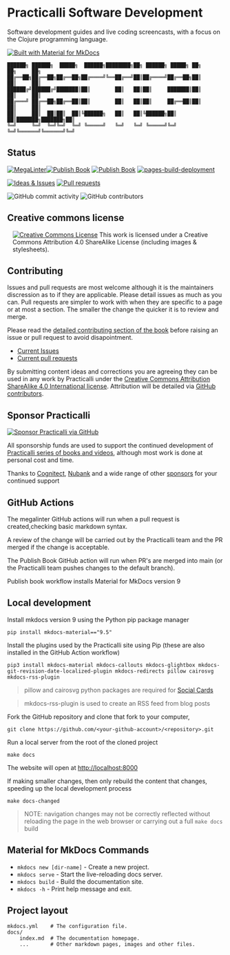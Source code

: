 # Practicalli Software Development

Software development guides and live coding screencasts, with a focus on the Clojure programming language.

[![Built with Material for MkDocs](https://img.shields.io/badge/Material_for_MkDocs-526CFE?style=for-the-badge&logo=MaterialForMkDocs&logoColor=white)](https://squidfunk.github.io/mkdocs-material/)


```none
██████╗ ██████╗  █████╗  ██████╗████████╗██╗ ██████╗ █████╗ ██╗     ██╗     ██╗
██╔══██╗██╔══██╗██╔══██╗██╔════╝╚══██╔══╝██║██╔════╝██╔══██╗██║     ██║     ██║
██████╔╝██████╔╝███████║██║        ██║   ██║██║     ███████║██║     ██║     ██║
██╔═══╝ ██╔══██╗██╔══██║██║        ██║   ██║██║     ██╔══██║██║     ██║     ██║
██║     ██║  ██║██║  ██║╚██████╗   ██║   ██║╚██████╗██║  ██║███████╗███████╗██║
╚═╝     ╚═╝  ╚═╝╚═╝  ╚═╝ ╚═════╝   ╚═╝   ╚═╝ ╚═════╝╚═╝  ╚═╝╚══════╝╚══════╝╚═╝
```


## Status

[![MegaLinter](https://github.com/practicalli/practicalli.github.io/actions/workflows/megalinter.yaml/badge.svg)](https://github.com/practicalli/practicalli.github.io/actions/workflows/megalinter.yaml)[![Publish Book](https://github.com/practicalli/practicalli.github.io/actions/workflows/publish-book.yaml/badge.svg)](https://github.com/practicalli/practicalli.github.io/actions/workflows/publish-book.yaml)
[![Publish Book](https://github.com/practicalli/practicalli.github.io/actions/workflows/publish-book.yaml/badge.svg)](https://github.com/practicalli/practicalli.github.io/actions/workflows/publish-book.yaml)
[![pages-build-deployment](https://github.com/practicalli/practicalli.github.io/actions/workflows/pages/pages-build-deployment/badge.svg)](https://github.com/practicalli/practicalli.github.io/actions/workflows/pages/pages-build-deployment)

[![Ideas & Issues](https://img.shields.io/github/issues/practicalli/practicalli.github.io?label=content%20ideas%20and%20issues&logoColor=green&style=for-the-badge)](https://github.com/practicalli.github.io/clojure/issues)
[![Pull requests](https://img.shields.io/github/issues-pr/practicalli/practicalli.github.io?style=for-the-badge)](https://github.com/practicalli/practicalli.github.io/pulls)

![GitHub commit activity](https://img.shields.io/github/commit-activity/m/practicalli/practicalli.github.io?style=for-the-badge)
![GitHub contributors](https://img.shields.io/github/contributors/practicalli/practicalli.github.io?style=for-the-badge&label=github%20contributors)

## Creative commons license

<div style="width:95%; margin:auto;">
  <a rel="license" href="http://creativecommons.org/licenses/by-sa/4.0/"><img alt="Creative Commons License" style="border-width:0" src="https://i.creativecommons.org/l/by-sa/4.0/88x31.png" /></a>
  This work is licensed under a Creative Commons Attribution 4.0 ShareAlike License (including images & stylesheets).
</div>

## Contributing

Issues and pull requests are most welcome although it is the maintainers discression as to if they are applicable.  Please detail issues as much as you can.  Pull requests are simpler to work with when they are specific to a page or at most a section.  The smaller the change the quicker it is to review and merge.

Please read the [detailed contributing section of the book](https://practical.li/contributing/) before raising an issue or pull request to avoid disapointment.

* [Current Issues](https://github.com/practicalli/practicalli.github.io/issues)
* [Current pull requests](https://github.com/practicalli/practicalli.github.io/pulls)

By submitting content ideas and corrections you are agreeing they can be used in any work by Practicalli under the [Creative Commons Attribution ShareAlike 4.0 International license](https://creativecommons.org/licenses/by-sa/4.0/).  Attribution will be detailed via [GitHub contributors](https://github.com/practicalli/practical.li/graphs/contributors).

## Sponsor Practicalli

[![Sponsor Practicalli via GitHub](https://raw.githubusercontent.com/practicalli/graphic-design/live/buttons/practicalli-github-sponsors-button.png)](https://github.com/sponsors/practicalli-johnny/)

All sponsorship funds are used to support the continued development of [Practicalli series of books and videos](https://practical.li/), although most work is done at personal cost and time.

Thanks to [Cognitect](https://www.cognitect.com/), [Nubank](https://nubank.com.br/) and a wide range of other [sponsors](https://github.com/sponsors/practicalli-johnny#sponsors) for your continued support


## GitHub Actions

The megalinter GitHub actions will run when a pull request is created,checking basic markdown syntax.

A review of the change will be carried out by the Practicalli team and the PR merged if the change is acceptable.

The Publish Book GitHub action will run when PR's are merged into main (or the Practicalli team pushes changes to the default branch).

Publish book workflow installs Material for MkDocs version 9


## Local development

Install mkdocs version 9 using the Python pip package manager

```shell
pip install mkdocs-material=="9.5"
```

Install the plugins used by the Practicalli site using Pip (these are also installed in the GitHub Action workflow)

```shell
pip3 install mkdocs-material mkdocs-callouts mkdocs-glightbox mkdocs-git-revision-date-localized-plugin mkdocs-redirects pillow cairosvg mkdocs-rss-plugin
```

> pillow and cairosvg python packages are required for [Social Cards](https://squidfunk.github.io/mkdocs-material/setup/setting-up-social-cards/)

> mkdocs-rss-plugin is used to create an RSS feed from blog posts


Fork the GitHub repository and clone that fork to your computer,

```shell
git clone https://github.com/<your-github-account>/<repository>.git
```

Run a local server from the root of the cloned project

```shell
make docs
```

The website will open at <http://localhost:8000>

If making smaller changes, then only rebuild the content that changes, speeding up the local development process

```shell
make docs-changed
```

> NOTE: navigation changes may not be correctly reflected without reloading the page in the web browser or carrying out a full `make docs` build


## Material for MkDocs Commands

* `mkdocs new [dir-name]` - Create a new project.
* `mkdocs serve` - Start the live-reloading docs server.
* `mkdocs build` - Build the documentation site.
* `mkdocs -h` - Print help message and exit.

## Project layout

    mkdocs.yml    # The configuration file.
    docs/
        index.md  # The documentation homepage.
        ...       # Other markdown pages, images and other files.


